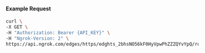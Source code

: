 <!-- Code generated for API Clients. DO NOT EDIT. -->

#### Example Request

```bash
curl \
-X GET \
-H "Authorization: Bearer {API_KEY}" \
-H "Ngrok-Version: 2" \
https://api.ngrok.com/edges/https/edghts_2bhsNO56kF0HyVpwPhZZZQYvYpQ/routes/edghtsrt_2bhsNLlkyRDQ9KhbvzVL8I6JOYw/webhook_verification
```
